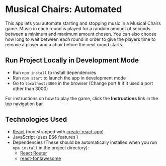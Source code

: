 # Musical Chairs: Automated

This app lets you automate starting and stopping music in a Musical Chairs game. Music in each round is played for a random amount of seconds between a minimum and maximum amount chosen. You can also choose how long to wait between each
round in order to give the players time to remove a player and a chair before the next round starts.

## Run Project Locally in Development Mode

* Run `npm install` to install dependencies
* Run `npm start` to launch the app in development mode
* Go to `localhost:3000` in the browser (Change port # if it used a port other than 3000)

For instructions on how to play the game, click the **Instructions** link in the top navigation bar.

## Technologies Used

* [React](https://reactjs.org/) (bootstrapped with [create-react-app](https://facebook.github.io/create-react-app/))
* JavaScript (uses ES6 features )
* Dependencies (These should be automatically installed when you run `npm install` in the project directory):
  * [React Router](https://github.com/ReactTraining/react-router)
  * [react-fontawesome](https://github.com/FortAwesome/react-fontawesome)
